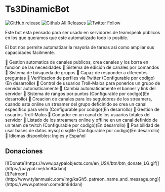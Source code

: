 # Ts3DinamicBot

[![GitHub release](https://img.shields.io/github/release/dm94/Ts3DinamicBot.svg)](https://github.com/dm94/Ts3DinamicBot/releases)
[![Github All Releases](https://img.shields.io/github/downloads/dm94/Ts3DinamicBot/total.svg)](https://github.com/dm94/Ts3DinamicBot/releases)
[![Twitter Follow](https://img.shields.io/twitter/follow/dm94dani.svg?style=social&label=Follow&maxAge=1)](https://twitter.com/dm94dani)

Este bot esta pensado para ser usado en servidores de teamspeak públicos en los que queramos que este automatizado todo lo posible.

El bot nos permite automatizar la mayoría de tareas así como ampliar sus capacidades fácilmente.

 Gestion automatica de canales publicos, crea canales y los borra en funcion de las necesidades
 Sistema de edición de canales por comandos
 Sistema de búsqueda de grupos
 Capaz de responder a diferentes preguntas
 Verificacion de perfiles via Twitter (Configurable por codigo)(En desarrollo)
 Control de usuarios Troll-Malos para ponerlos un grupo de servidor automaticamente
 Cambia automaticamente el banner y link del servidor
 Sistema de rangos por puntos (Configurable por codigo)(En desarrollo)
 Creacion de canales para los seguidores de los streamers, cuando esta online un streamer del grupo deficinido se crea un canal especifico para verlo (Configurable por codigo)(En desarrollo)
 Gestion de usuarios Troll-Malos
 Contador en un canal de los usuarios totales del servidor
 Listado de los streamers online y offline en un canal definido de un team de twitch (Configurable por codigo)(En desarrollo)
 Posibilidad de usar bases de datos mysql o sqlite (Configurable por codigo)(En desarrollo)
 Idiomas disponibles: Ingles y Español

<h2><a name="donating">Donaciones</a></h2>
[![Donate](https://www.paypalobjects.com/en_US/i/btn/btn_donate_LG.gif)](https://paypal.me/dm94dani)<br/>
[![Patreon](http://www.tylanmusic.com/img/kaGh5_patreon_name_and_message.png)](https://www.patreon.com/dm94dani)<br/>